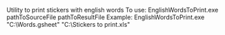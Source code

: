 Utility to print stickers with english words
To use: EnglishWordsToPrint.exe pathToSourceFile pathToResultFile
Example: EnglishWordsToPrint.exe "C:\Words.gsheet"  "C:\Stickers to print.xls"

